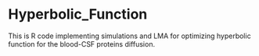 # Hyperbolic_Function
This is R code implementing simulations and LMA for optimizing hyperbolic function for the blood-CSF proteins diffusion.
